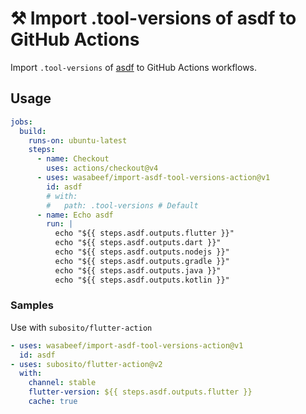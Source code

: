 # ⚒️ Import .tool-versions of asdf to GitHub Actions


Import `.tool-versions` of [asdf](https://asdf-vm.com/) to GitHub Actions workflows.


## Usage
```yaml
jobs:
  build:
    runs-on: ubuntu-latest
    steps:
      - name: Checkout
        uses: actions/checkout@v4
      - uses: wasabeef/import-asdf-tool-versions-action@v1
        id: asdf
        # with:
        #   path: .tool-versions # Default
      - name: Echo asdf
        run: |
          echo "${{ steps.asdf.outputs.flutter }}"
          echo "${{ steps.asdf.outputs.dart }}"
          echo "${{ steps.asdf.outputs.nodejs }}"
          echo "${{ steps.asdf.outputs.gradle }}"
          echo "${{ steps.asdf.outputs.java }}"
          echo "${{ steps.asdf.outputs.kotlin }}"
```

### Samples
Use with `subosito/flutter-action`
```yaml
- uses: wasabeef/import-asdf-tool-versions-action@v1
  id: asdf
- uses: subosito/flutter-action@v2
  with:
    channel: stable
    flutter-version: ${{ steps.asdf.outputs.flutter }}
    cache: true
```
